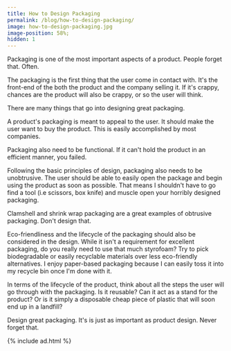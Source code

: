```yaml
---
title: How to Design Packaging
permalink: /blog/how-to-design-packaging/
image: how-to-design-packaging.jpg
image-position: 58%;
hidden: 1
---
```


Packaging is one of the most important aspects of a product. People forget that. Often.

The packaging is the first thing that the user come in contact with. It's the front-end of the both the product and the company selling it. If it's crappy, chances are the product will also be crappy, or so the user will think.

There are many things that go into designing great packaging.

A product's packaging is meant to appeal to the user. It should make the user want to buy the product. This is easily accomplished by most companies.

Packaging also need to be functional. If it can't hold the product in an efficient manner, you failed.

Following the basic principles of design, packaging also needs to be unobtrusive. The user should be able to easily open the package and begin using the product as soon as possible. That means I shouldn't have to go find a tool (i.e scissors, box knife) and muscle open your horribly designed packaging.

Clamshell and shrink wrap packaging are a great examples of obtrusive packaging. Don't design that.

Eco-friendliness and the lifecycle of the packaging should also be considered in the design. While it isn't a requirement for excellent packaging, do you really need to use that much styrofoam? Try to pick biodegradable or easily recyclable materials over less eco-friendly alternatives. I enjoy paper-based packaging because I can easily toss it into my recycle bin once I'm done with it.

In terms of the lifecycle of the product, think about all the steps the user will go through with the packaging. Is it reusable? Can it act as a stand for the product? Or is it simply a disposable cheap piece of plastic that will soon end up in a landfill?

Design great packaging. It's is just as important as product design. Never forget that.

{% include ad.html %}